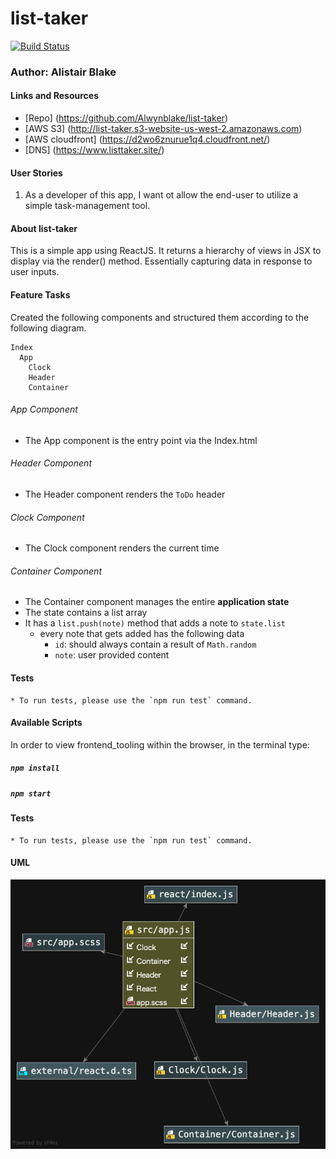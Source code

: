 # list-taker
[![Build Status](https://travis-ci.com/Alwynblake/list-taker.svg?branch=master)](https://travis-ci.com/Alwynblake/list-taker)
### Author:  Alistair Blake 
#### Links and Resources
* [Repo] (https://github.com/Alwynblake/list-taker)
* [AWS S3] (http://list-taker.s3-website-us-west-2.amazonaws.com)
* [AWS cloudfront] (https://d2wo6znurue1q4.cloudfront.net/)
* [DNS] (https://www.listtaker.site/) 

#### User Stories
1.	As a developer of this app, I want ot allow the end-user to utilize a 
simple task-management tool.

#### About list-taker
This is a simple app using ReactJS. 
It returns a hierarchy of views in JSX to display via the render() method.
Essentially capturing data in response to user inputs.

#### Feature Tasks
Created the following components and structured them according to the following diagram.
``` 
Index
  App
    Clock
    Header
    Container
```
###### App Component
* The App component is the entry point via the Index.html

###### Header Component
* The Header component renders the `ToDo` header 

###### Clock Component
*  The Clock component renders the current time

###### Container Component
* The Container component manages the entire **application state**
* The state contains a list array
* It has a `list.push(note)` method that adds a note to `state.list`
  * every note that gets added has the following data
    * `id`: should always contain a result of `Math.random`
    * `note`: user provided content
    
#### Tests
    * To run tests, please use the `npm run test` command.

#### Available Scripts
In order to view frontend_tooling within the browser,
in the terminal type: 
##### `npm install`
##### `npm start`

#### Tests
    * To run tests, please use the `npm run test` command.

#### UML
![](./src/assets/uml.png)
